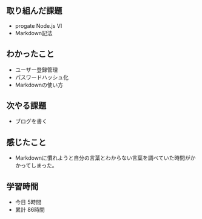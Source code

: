 ## 取り組んだ課題
- progate Node.js Ⅵ
- Markdown記法
## わかったこと
- ユーザー登録管理
- パスワードハッシュ化
- Markdownの使い方
## 次やる課題
- ブログを書く
## 感じたこと
- Markdownに慣れようと自分の言葉とわからない言葉を調べていた時間がかかってしまった。
## 学習時間
- 今日 5時間
- 累計 86時間
